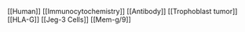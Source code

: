 [[Human]]
[[Immunocytochemistry]]
[[Antibody]]
[[Trophoblast tumor]]
[[HLA-G]]
[[Jeg-3 Cells]]
[[Mem-g/9]]

